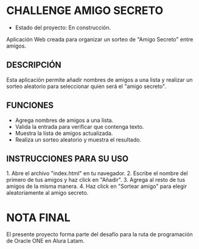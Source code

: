 <h1>CHALLENGE AMIGO SECRETO</h1>

- Estado del proyecto: En construcción.

Aplicación Web creada para organizar un sorteo de "Amigo Secreto" entre amigos.


<h2>DESCRIPCIÓN</h2>

Esta aplicación permite añadir nombres de amigos a una lista y realizar un sorteo aleatorio para seleccionar quien será el "amigo secreto".

<h2>FUNCIONES</h2>

- Agrega nombres de amigos a una lista.
- Valida la entrada para verificar que contenga texto.
- Muestra la lista de amigos actualizada.
- Realiza un sorteo aleatorio y muestra el resultado.

<h2>INSTRUCCIONES PARA SU USO</h2>
1. Abre el archivo "index.html" en tu navegador.
2. Escribe el nombre del primero de tus amigos y haz click en "Añadir".
3. Agrega al resto de tus amigos de la misma manera.
4. Haz click en "Sortear amigo" para elegir aleatoriamente al amigo secreto.


<h1>NOTA FINAL</h1>
El presente proyecto forma parte del desafío para la ruta de programación de Oracle ONE en Alura Latam.
